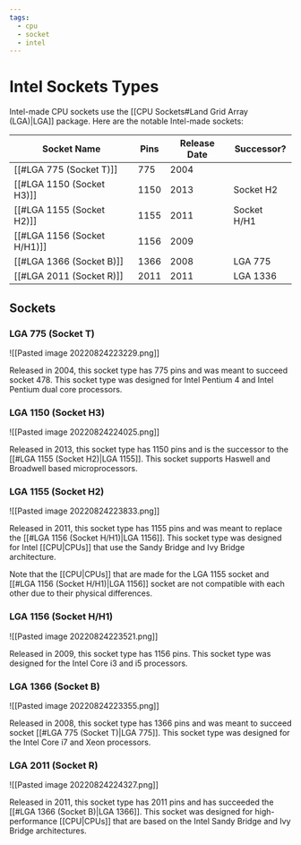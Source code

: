 ```yaml
---
tags:
  - cpu
  - socket
  - intel
---
```

# Intel Sockets Types

Intel-made CPU sockets use the [[CPU Sockets#Land Grid Array (LGA)|LGA]] package. Here are the notable Intel-made sockets:

|Socket Name|Pins|Release Date|Successor?|
|-|-|-|-|
|[[#LGA 775 (Socket T)]]|775|2004| |
|[[#LGA 1150 (Socket H3)]]|1150|2013|Socket H2|
|[[#LGA 1155 (Socket H2)]]|1155|2011|Socket H/H1|
|[[#LGA 1156 (Socket H/H1)]]|1156|2009| |
|[[#LGA 1366 (Socket B)]]|1366|2008|LGA 775|
|[[#LGA 2011 (Socket R)]]|2011|2011|LGA 1336|

## Sockets

### LGA 775 (Socket T)

![[Pasted image 20220824223229.png]]

Released in 2004, this socket type has 775 pins and was meant to succeed socket 478. This socket type was designed for Intel Pentium 4 and Intel Pentium dual core processors.

### LGA 1150 (Socket H3)

![[Pasted image 20220824224025.png]]

Released in 2013, this socket type has 1150 pins and is the successor to the [[#LGA 1155 (Socket H2)|LGA 1155]]. This socket supports Haswell and Broadwell based microprocessors.

### LGA 1155 (Socket H2)

![[Pasted image 20220824223833.png]]

Released in 2011, this socket type has 1155 pins and was meant to replace the [[#LGA 1156 (Socket H/H1)|LGA 1156]]. This socket type was designed for Intel [[CPU|CPUs]] that use the Sandy Bridge and Ivy Bridge architecture.

Note that the [[CPU|CPUs]] that are made for the LGA 1155 socket and [[#LGA 1156 (Socket H/H1)|LGA 1156]] socket are not compatible with each other due to their physical differences.

### LGA 1156 (Socket H/H1)

![[Pasted image 20220824223521.png]]

Released in 2009, this socket type has 1156 pins. This socket type was designed for the Intel Core i3 and i5 processors.

### LGA 1366 (Socket B)

![[Pasted image 20220824223355.png]]

Released in 2008, this socket type has 1366 pins and was meant to succeed socket [[#LGA 775 (Socket T)|LGA 775]]. This socket type was designed for the Intel Core i7 and Xeon processors.

### LGA 2011 (Socket R)

![[Pasted image 20220824224327.png]]

Released in 2011, this socket type has 2011 pins and has succeeded the [[#LGA 1366 (Socket B)|LGA 1366]]. This socket was designed for high-performance [[CPU|CPUs]] that are based on the Intel Sandy Bridge and Ivy Bridge architectures.
